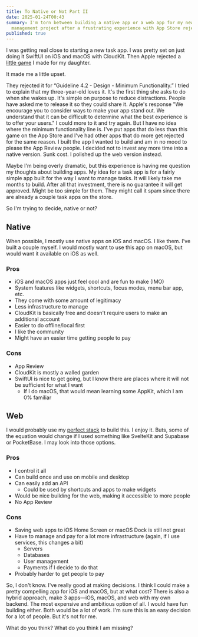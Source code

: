 ```yaml
---
title: To Native or Not Part II
date: 2025-01-24T00:43
summary: I'm torn between building a native app or a web app for my new task
  management project after a frustrating experience with App Store rejection.
published: true
---
```

I was getting real close to starting a new task app. I was pretty set on just doing it SwiftUI on iOS and macOS with CloudKit. Then Apple rejected a [little game](https://hannahsgame.samwarnick.com) I made for my daughter.

It made me a little upset.

They rejected it for “Guideline 4.2 - Design - Minimum Functionality.” I tried to explain that my three-year-old loves it. It's the first thing she asks to do when she wakes up. It's simple on purpose to reduce distractions. People have asked me to release it so they could share it. Apple's response "We encourage you to consider ways to make your app stand out. We understand that it can be difficult to determine what the best experience is to offer your users." I could more to it and try again. But I have no idea where the minimum functionality line is. I've put apps that do less than this game on the App Store and I've had other apps that do more get rejected for the same reason. I built the app I wanted to build and am in no mood to please the App Review people. I decided not to invest any more time into a native version. Sunk cost. I polished up the web version instead.

Maybe I'm being overly dramatic, but this experience is having me question my thoughts about building apps. My idea for a task app is for a fairly simple app built for the way I want to manage tasks. It will likely take me months to build. After all that investment, there is no guarantee it will get approved. Might be too simple for them. They might call it spam since there are already a couple task apps on the store.

So I'm trying to decide, native or not?

## Native

When possible, I mostly use native apps on iOS and macOS. I like them. I've built a couple myself. I would mostly want to use this app on macOS, but would want it available on iOS as well.

### Pros

*   iOS and macOS apps just feel cool and are fun to make (IMO)
*   System features like widgets, shortcuts, focus modes, menu bar app, etc.
*   They come with some amount of legitimacy
*   Less infrastructure to manage
*   CloudKit is basically free and doesn't require users to make an additional account
*   Easier to do offline/local first
*   I like the community
*   Might have an easier time getting people to pay

### Cons

*   App Review
*   CloudKit is mostly a walled garden
*   SwiftUI is nice to get going, but I know there are places where it will not be sufficient for what I want
    *   If I do macOS, that would mean learning some AppKit, which I am 0% familiar

## Web

I would probably use my [perfect stack](https://samwarnick.com/blog/the-perfect-stack/) to build this. I enjoy it. Buts, some of the equation would change if I used something like SvelteKit and Supabase or PocketBase. I may look into those options.

### Pros

*   I control it all
*   Can build once and use on mobile and desktop
*   Can easily add an API
    *   Could be used by shortcuts and apps to make widgets
*   Would be nice building for the web, making it accessible to more people
*   No App Review

### Cons

*   Saving web apps to iOS Home Screen or macOS Dock is still not great
*   Have to manage and pay for a lot more infrastructure (again, if I use services, this changes a bit)
    *   Servers
    *   Databases
    *   User management
    *   Payments if I decide to do that
*   Probably harder to get people to pay

So, I don't know. I've really good at making decisions. I think I could make a pretty compelling app for iOS and macOS, but at what cost? There is also a hybrid approach, make 3 apps—iOS, macOS, and web with my own backend. The most expensive and ambitious option of all. I would have fun building either. Both would be a lot of work. I'm sure this is an easy decision for a lot of people. But it's not for me.

What do you think? What do you think I am missing?